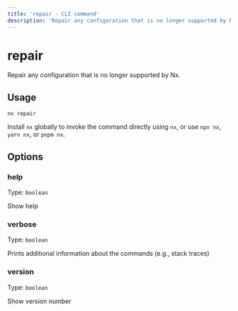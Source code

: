 ```yaml
---
title: 'repair - CLI command'
description: 'Repair any configuration that is no longer supported by Nx.'
---
```


# repair

Repair any configuration that is no longer supported by Nx.

## Usage

```shell
nx repair
```

Install `nx` globally to invoke the command directly using `nx`, or use `npx nx`, `yarn nx`, or `pnpm nx`.

## Options

### help

Type: `boolean`

Show help

### verbose

Type: `boolean`

Prints additional information about the commands (e.g., stack traces)

### version

Type: `boolean`

Show version number
